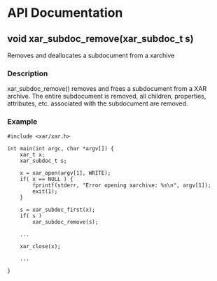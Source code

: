 # API Documentation #
## void xar\_subdoc\_remove(xar\_subdoc\_t s) ##
Removes and deallocates a subdocument from a xarchive

### Description ###
xar\_subdoc\_remove() removes and frees a subdocument from a XAR archive. The entire subdocument is removed, all children, properties, attributes, etc. associated with the subdocument are removed.

### Example ###
```
#include <xar/xar.h>

int main(int argc, char *argv[]) {
	xar_t x;
	xar_subdoc_t s;

	x = xar_open(argv[1], WRITE);
	if( x == NULL ) {
		fprintf(stderr, "Error opening xarchive: %s\n", argv[1]);
		exit(1);
	}

	s = xar_subdoc_first(x);
	if( s )
		xar_subdoc_remove(s);

	...

	xar_close(x);
	
	...

}
```